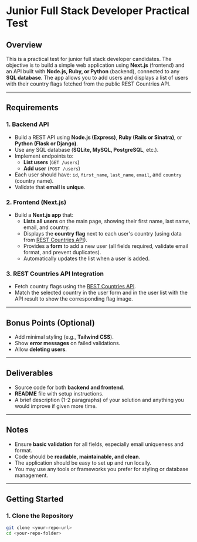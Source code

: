 # Junior Full Stack Developer Practical Test

## Overview

This is a practical test for junior full stack developer candidates. The objective is to build a simple web application using **Next.js** (frontend) and an API built with **Node.js, Ruby, or Python** (backend), connected to any **SQL database**. The app allows you to add users and displays a list of users with their country flags fetched from the public REST Countries API.

---

## Requirements

### 1. Backend API

- Build a REST API using **Node.js (Express)**, **Ruby (Rails or Sinatra)**, or **Python (Flask or Django)**.
- Use any SQL database (**SQLite, MySQL, PostgreSQL**, etc.).
- Implement endpoints to:
  - **List users** (`GET /users`)
  - **Add user** (`POST /users`)
- Each user should have: `id`, `first_name`, `last_name`, `email`, and `country` (country name).
- Validate that **email is unique**.

### 2. Frontend (Next.js)

- Build a **Next.js app** that:
  - **Lists all users** on the main page, showing their first name, last name, email, and country.
  - Displays the **country flag** next to each user's country (using data from [REST Countries API](https://restcountries.com/v3.1/all?fields=name,flags)).
  - Provides a **form** to add a new user (all fields required, validate email format, and prevent duplicates).
  - Automatically updates the list when a user is added.

### 3. REST Countries API Integration

- Fetch country flags using the [REST Countries API](https://restcountries.com/v3.1/all?fields=name,flags).
- Match the selected country in the user form and in the user list with the API result to show the corresponding flag image.

---

## Bonus Points (Optional)

- Add minimal styling (e.g., **Tailwind CSS**).
- Show **error messages** on failed validations.
- Allow **deleting users**.

---

## Deliverables

- Source code for both **backend and frontend**.
- **README** file with setup instructions.
- A brief description (1-2 paragraphs) of your solution and anything you would improve if given more time.

---

## Notes

- Ensure **basic validation** for all fields, especially email uniqueness and format.
- Code should be **readable, maintainable, and clean**.
- The application should be easy to set up and run locally.
- You may use any tools or frameworks you prefer for styling or database management.

---

## Getting Started

### 1. Clone the Repository

```bash
git clone <your-repo-url>
cd <your-repo-folder>
